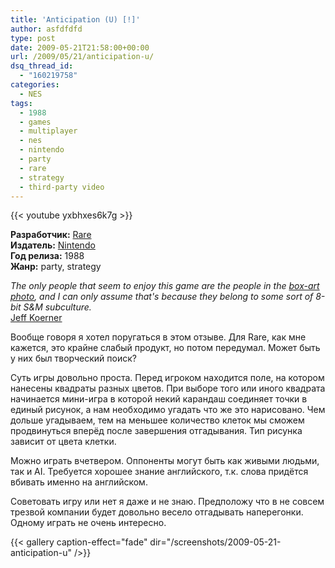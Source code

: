 ```yaml
---
title: 'Anticipation (U) [!]'
author: asfdfdfd
type: post
date: 2009-05-21T21:58:00+00:00
url: /2009/05/21/anticipation-u/
dsq_thread_id:
  - "160219758"
categories:
  - NES
tags:
  - 1988
  - games
  - multiplayer
  - nes
  - nintendo
  - party
  - rare
  - strategy
  - third-party video
---
```

{{< youtube yxbhxes6k7g >}}

**Разработчик:** [Rare][1]  
**Издатель:** [Nintendo][2]  
**Год релиза:** 1988  
**Жанр:** party, strategy

_The only people that seem to enjoy this game are the people in the [box-art photo](http://www.mobygames.com/game/nes/anticipation/cover-art/gameCoverId,19363/), and I can only assume that's because they belong to some sort of 8-bit S&M subculture._  
[Jeff Koerner](http://www.mobygames.com/game/nes/anticipation/reviews/reviewerId,25007/)

Вообще говоря я хотел поругаться в этом отзыве. Для Rare, как мне кажется, это крайне слабый продукт, но потом передумал. Может быть у них был творческий поиск?

Суть игры довольно проста. Перед игроком находится поле, на котором нанесены квадраты разных цветов. При выборе того или иного квадрата начинается мини-игра в которой некий карандаш соединяет точки в единый рисунок, а нам необходимо угадать что же это нарисовано. Чем дольше угадываем, тем на меньшее количество клеток мы сможем продвинуться вперёд после завершения отгадывания. Тип рисунка зависит от цвета клетки.

Можно играть вчетвером. Оппоненты могут быть как живыми людьми, так и AI. Требуется хорошее знание английского, т.к. слова придётся вбивать именно на английском.

Советовать игру или нет я даже и не знаю. Предположу что в не совсем трезвой компании будет довольно весело отгадывать наперегонки. Одному играть не очень интересно.

<!--more-->

{{< gallery caption-effect="fade" dir="/screenshots/2009-05-21-anticipation-u" />}}

 [1]: http://en.wikipedia.org/wiki/Rare_(video_game_company)
 [2]: http://en.wikipedia.org/wiki/Nintendo
